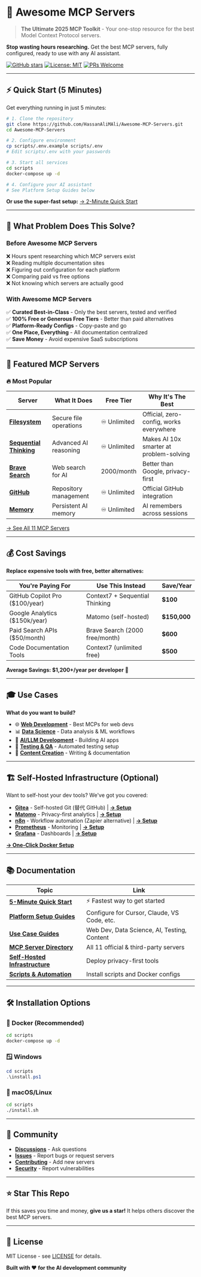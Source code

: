 # 🚀 Awesome MCP Servers

> **The Ultimate 2025 MCP Toolkit** - Your one-stop resource for the best Model Context Protocol servers.

**Stop wasting hours researching.** Get the best MCP servers, fully configured, ready to use with any AI assistant.

[![GitHub stars](https://img.shields.io/github/stars/HassanAliMAli/Awesome-MCP-Servers?style=social)](https://github.com/HassanAliMAli/Awesome-MCP-Servers)
[![License: MIT](https://img.shields.io/badge/License-MIT-yellow.svg)](https://opensource.org/licenses/MIT)
[![PRs Welcome](https://img.shields.io/badge/PRs-welcome-brightgreen.svg)](CONTRIBUTING.md)

---

## ⚡ Quick Start (5 Minutes)

Get everything running in just 5 minutes:

```bash
# 1. Clone the repository
git clone https://github.com/HassanAliMAli/Awesome-MCP-Servers.git
cd Awesome-MCP-Servers

# 2. Configure environment
cp scripts/.env.example scripts/.env
# Edit scripts/.env with your passwords

# 3. Start all services
cd scripts
docker-compose up -d

# 4. Configure your AI assistant
# See Platform Setup Guides below
```

**Or use the super-fast setup:** [→ 2-Minute Quick Start](QUICKSTART.md)

---

## 🎯 What Problem Does This Solve?

### Before Awesome MCP Servers
❌ Hours spent researching which MCP servers exist  
❌ Reading multiple documentation sites  
❌ Figuring out configuration for each platform  
❌ Comparing paid vs free options  
❌ Not knowing which servers are actually good  

### With Awesome MCP Servers
✅ **Curated Best-in-Class** - Only the best servers, tested and verified  
✅ **100% Free or Generous Free Tiers** - Better than paid alternatives  
✅ **Platform-Ready Configs** - Copy-paste and go  
✅ **One Place, Everything** - All documentation centralized  
✅ **Save Money** - Avoid expensive SaaS subscriptions  

---

## 🌟 Featured MCP Servers

### 🔥 Most Popular

| Server | What It Does | Free Tier | Why It's The Best |
|--------|--------------|-----------|-------------------|
| **[Filesystem](mcp-servers/official/filesystem.md)** | Secure file operations | ♾️ Unlimited | Official, zero-config, works everywhere |
| **[Sequential Thinking](mcp-servers/official/sequential-thinking.md)** | Advanced AI reasoning | ♾️ Unlimited | Makes AI 10x smarter at problem-solving |
| **[Brave Search](mcp-servers/third-party/brave-search.md)** | Web search for AI | 2000/month | Better than Google, privacy-first |
| **[GitHub](mcp-servers/third-party/github.md)** | Repository management | ♾️ Unlimited | Official GitHub integration |
| **[Memory](mcp-servers/official/memory.md)** | Persistent AI memory | ♾️ Unlimited | AI remembers across sessions |

[→ See All 11 MCP Servers](mcp-servers/)

---

## 💰 Cost Savings

**Replace expensive tools with free, better alternatives:**

| You're Paying For | Use This Instead | Save/Year |
|-------------------|------------------|-----------|
| GitHub Copilot Pro ($100/year) | Context7 + Sequential Thinking | **$100** |
| Google Analytics ($150k/year) | Matomo (self-hosted) | **$150,000** |
| Paid Search APIs ($50/month) | Brave Search (2000 free/month) | **$600** |
| Code Documentation Tools | Context7 (unlimited free) | **$500** |

**Average Savings: $1,200+/year per developer** 💸

---

## 🎓 Use Cases

**What do you want to build?**

- 🌐 **[Web Development](guides/use-cases/web-development.md)** - Best MCPs for web devs
- 📊 **[Data Science](guides/use-cases/data-science.md)** - Data analysis & ML workflows
- 🤖 **[AI/LLM Development](guides/use-cases/ai-development.md)** - Building AI apps
- 🧪 **[Testing & QA](guides/use-cases/testing.md)** - Automated testing setup
- 📝 **[Content Creation](guides/use-cases/content.md)** - Writing & documentation

---

## 🏗️ Self-Hosted Infrastructure (Optional)

Want to self-host your dev tools? We've got you covered:

- **[Gitea](self-hosted/gitea.md)** - Self-hosted Git (替代 GitHub) | **[→ Setup](self-hosted/gitea.md)**
- **[Matomo](self-hosted/matomo.md)** - Privacy-first analytics | **[→ Setup](self-hosted/matomo.md)**
- **[n8n](self-hosted/n8n.md)** - Workflow automation (Zapier alternative) | **[→ Setup](self-hosted/n8n.md)**
- **[Prometheus](self-hosted/prometheus.md)** - Monitoring | **[→ Setup](self-hosted/prometheus.md)**
- **[Grafana](self-hosted/grafana.md)** - Dashboards | **[→ Setup](self-hosted/grafana.md)**

**[→ One-Click Docker Setup](scripts/docker-compose.yml)**

---

## 📚 Documentation

| Topic | Link |
|-------|------|
| **[5-Minute Quick Start](QUICKSTART.md)** | ⚡ Fastest way to get started |
| **[Platform Setup Guides](guides/platforms/)** | Configure for Cursor, Claude, VS Code, etc. |
| **[Use Case Guides](guides/use-cases/)** | Web Dev, Data Science, AI, Testing, Content |
| **[MCP Server Directory](mcp-servers/)** | All 11 official & third-party servers |
| **[Self-Hosted Infrastructure](self-hosted/)** | Deploy privacy-first tools |
| **[Scripts & Automation](scripts/)** | Install scripts and Docker configs |

---

## 🛠️ Installation Options

### 🐳 Docker (Recommended)
```bash
cd scripts
docker-compose up -d
```

### 🪟 Windows
```powershell
cd scripts
.\install.ps1
```

### 🐧 macOS/Linux
```bash
cd scripts
./install.sh
```

---

## 🤝 Community

- **[Discussions](https://github.com/HassanAliMAli/Awesome-MCP-Servers/discussions)** - Ask questions
- **[Issues](https://github.com/HassanAliMAli/Awesome-MCP-Servers/issues)** - Report bugs or request servers
- **[Contributing](CONTRIBUTING.md)** - Add new servers
- **[Security](SECURITY.md)** - Report vulnerabilities

---

## ⭐ Star This Repo

If this saves you time and money, **give us a star!** It helps others discover the best MCP servers.

---

## 📄 License

MIT License - see [LICENSE](LICENSE) for details.

**Built with ❤️ for the AI development community**

